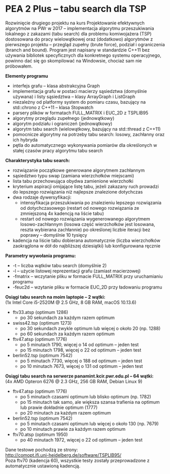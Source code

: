 # PEA 2 Plus – tabu search dla TSP
Rozwinięcie drugiego projektu na kurs Projektowanie efektywnych algorytmów na PWr w 2017 – implementacja algorytmu przeszukiwania lokalnego z zakazami (tabu search) dla problemu komiwojażera (TSP) dostosowana do pracy wielowątkowej oraz (dodatkowo) algorytmów z pierwszego projektu – przegląd zupełny (brute force), podział i ograniczenia (branch and bound). Program jest napisany w standardzie C++11 bez używania bibliotek specyficznych dla konkretnego systemu operacyjnego, powinno dać się go skompilować na Windowsie, chociaż sam nie próbowałem.

__Elementy programu__  
* interfejs grafu – klasa abstrakcyjna Graph
* implementacja grafu w postaci macierzy sąsiedztwa (domyślnie używana) i listy sąsiedztwa – klasy ArrayGraph i ListGraph
* niezależny od platformy system do pomiaru czasu, bazujący na std::chrono z C++11 – klasa Stopwatch
* parsery plików w formatach FULL_MATRIX i EUC_2D z TSPLIB95
* algorytmy przeglądu zupełnego (jednowątkowy)
* algorytm podziału i ograniczeń (jednowątkowy)
* algorytm tabu search (wielowątkowy, bazujący na std::thread z C++11)
* pomocnicze algorytmy na potrzeby tabu search: losowy, zachłanny oraz ich hybryda
* pętla do automatycznego wykonywania pomiarów dla określonych w stałej czasów pracy algorytmu tabu search

__Charakterystyka tabu search:__
* rozwiązanie początkowe generowane algorytmem zachłannym
* sąsiedztwo typu swap (zamiana wierzchołków miejscami)
* lista tabu przechowująca obydwa zamienione wierzchołki
* kryterium aspiracji omijające listę tabu, jeżeli zakazany ruch prowadzi do lepszego rozwiązania niż najlepsze znalezione dotychczas
* dwa rodzaje dywersyfikacji:
  * intensyfikacja przeszukiwania po znalezieniu lepszego rozwiązania od dotychczasowego (restart od nowego rozwiązania ze zmniejszoną 4x kadencją na liście tabu)
  * restart od nowego rozwiązania wygenerowanego algorytmem losowo-zachłannym (losowa część wierzchołków jest losowana, reszta wybierana zachłannie) po określonej liczbie iteracji bez poprawy – domyślnie 10 tysięcy
* kadencja na liście tabu dobierana automatycznie (liczba wierzchołków zaokrąglona w dół do najbliższej dziesiątki) lub konfigurowana ręcznie

__Parametry wywołania programu:__
* -t – liczba wątków tabu search (domyślnie 2)
* -l – użycie listowej reprezentacji grafu (zamiast macierzowej)
* -fmatrix – wczytanie pliku w formacie FULL_MATRIX przy uruchamianiu programu
* -feuc2d – wzytanie pliku w formacie EUC_2D przy ładowaniu programu

__Osiągi tabu search na moim laptopie – 2 wątki:__  
(1x Intel Core i5-2520M @ 2.5 GHz, 8 GB RAM, macOS 10.13.6)
* ftv33.atsp (optimum 1286)
  * po 30 sekundach za każdym razem optimum
* swiss42.tsp (optimum 1273)
  * po 30 sekundach zwykle optimum lub więcej o około 20 (np. 1288)  
  * po 60 sekundach za każdym razem optimum
* ftv47.atsp (optimum 1776)
  * po 5 minutach 1790, więcej o 14 od optimum – jeden test
  * po 15 minutach 1798, więcej o 22 od optimum – jeden test
* berlin52.tsp (optimum 7542)
  * po 5 minutach 7730, więcej o 188 od optimum – jeden test
  * po 10 minutach 7673, więcej o 131 od optimum – jeden test

__Osiągi tabu search na serwerze panamint.kcir.pwr.edu.pl – 64 wątki:__  
(4x AMD Opteron 6276 @ 2.3 GHz, 256 GB RAM, Debian Linux 9)
* ftv47.atsp (optimum 1776)
  * po 5 minutach czasami optimum lub blisko optimum (np. 1782)
  * po 15 minutach tak samo, ale większa szansa trafienia na optimum lub prawie dokładnie optimum (1777)
  * po 20 minutach za każdym razem optimum
* berlin52.tsp (optimum 7542)
  * po 5 minutach czasami optimum lub więcej o około 130 (np. 7679)
  * po 10 minutach prawie za każdym razem optimum
* ftv70.atsp (optimum 1950)
  * po 40 minutach 1972, więcej o 22 od optimum – jeden test  

Dane testowe pochodzą ze strony:  
http://comopt.ifi.uni-heidelberg.de/software/TSPLIB95/  
Poza ftv70 (kadencja 60), wszystkie testy zostały przeprowadzone z automatycznie ustawioną kadencją.
